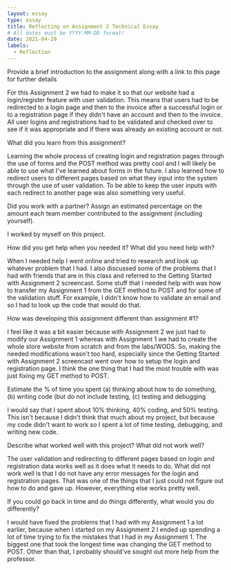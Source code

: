 ```yaml
---
layout: essay
type: essay
title: Reflecting on Assignment 2 Technical Essay
# All dates must be YYYY-MM-DD format!
date: 2021-04-29
labels:
  - Reflection
---
```


Provide a brief introduction to the assignment along with a link to this page for further details

For this Assignment 2 we had to make it so that our website had a login/register feature with user validation. This means that users had to be redirected to a login page and 
then to the invoice after a successful login or to a registration page if they didn't have an account and then to the invoice. All user logins and registrations had to be validated
and checked over to see if it was appropriate and if there was already an existing account or not. 

What did you learn from this assignment?

Learning the whole process of creating login and registration pages through the use of forms and the POST method was pretty cool and I will likely be able to use what I've learned 
about forms in the future. I also learned how to redirect users to different pages based on what they input into the system through the use of user validation. To be able to keep the 
user inputs with each redirect to another page was also something very useful.

Did you work with a partner? Assign an estimated percentage on the amount each team member contributed to the assignment (including yourself).

I worked by myself on this project.

How did you get help when you needed it? What did you need help with?

When I needed help I went online and tried to research and look up whatever problem that I had. I also discussed some of the problems that I had with friends that are in this class 
and referred to the Getting Started with Assignment 2 screencast. Some stuff that I needed help with was how to transfer my Assignment 1 from the GET method to POST and for some 
of the validation stuff. For example, I didn't know how to validate an email and so I had to look up the code that would do that.

How was developing this assignment different than assignment #1?

I feel like it was a bit easier because with Assignment 2 we just had to modify our Assignment 1 whereas with Assignment 1 we had to create the whole store website from scratch 
and from the labs/WODS. So, making the needed modifications wasn't too hard, especially since the Getting Started with Assignment 2 screencast went over how to setup the login 
and registration page. I think the one thing that I had the most trouble with was just fixing my GET method to POST.

Estimate the % of time you spent (a) thinking about how to do something, (b) writing code (but do not include testing, (c) testing and debugging

I would say that I spent about 10% thinking, 40% coding, and 50% testing. This isn't because I didn't think that much about my project, but because my code didn't want to work so 
I spent a lot of time testing, debugging, and writing new code. 

Describe what worked well with this project? What did not work well?

The user validation and redirecting to different pages based on login and registration data works well as it does what it needs to do. What did not work well is that I do not 
have any error messages for the login and registration pages. That was one of the things that I just could not figure out how to do and gave up. However, everything else works 
pretty well. 

If you could go back in time and do things differently, what would you do differently?

I would have fixed the problems that I had with my Assignment 1 a lot earlier, because when I started on my Assignment 2 I ended up spending a lot of time trying to fix the 
mistakes that I had in my Assignment 1. The biggest one that took the longest time was changing the GET method to POST. Other than that, I probably should've sought out more 
help from the professor.
